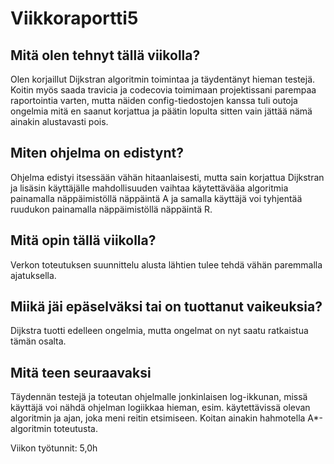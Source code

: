 # Viikkoraportti5

## Mitä olen tehnyt tällä viikolla?
Olen korjaillut Dijkstran algoritmin toimintaa ja täydentänyt hieman testejä. Koitin myös saada travicia ja codecovia toimimaan projektissani parempaa raportointia varten, mutta näiden config-tiedostojen kanssa tuli outoja ongelmia mitä en saanut korjattua ja päätin lopulta sitten vain jättää nämä ainakin alustavasti pois.

## Miten ohjelma on edistynt?
Ohjelma edistyi itsessään vähän hitaanlaisesti, mutta sain korjattua Dijkstran ja lisäsin käyttäjälle mahdollisuuden vaihtaa käytettävääa algoritmia painamalla näppäimistöllä näppäintä A ja samalla käyttäjä voi tyhjentää ruudukon painamalla näppäimistöllä näppäintä R. 

## Mitä opin tällä viikolla?
Verkon toteutuksen suunnittelu alusta lähtien tulee tehdä vähän paremmalla ajatuksella.

## Miikä jäi epäselväksi tai on tuottanut vaikeuksia?
Dijkstra tuotti edelleen ongelmia, mutta ongelmat on nyt saatu ratkaistua tämän osalta.

## Mitä teen seuraavaksi
Täydennän testejä ja toteutan ohjelmalle jonkinlaisen log-ikkunan, missä käyttäjä voi nähdä ohjelman logiikkaa hieman, esim. käytettävissä olevan algoritmin ja ajan, joka meni reitin etsimiseen. Koitan ainakin hahmotella A*-algoritmin toteutusta.

Viikon työtunnit: 5,0h

